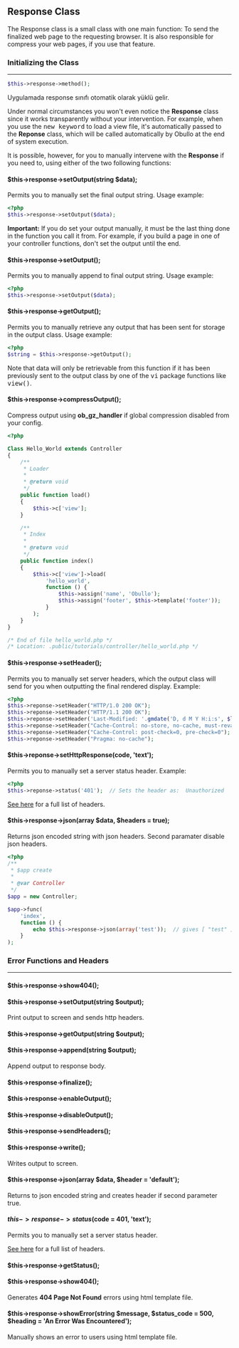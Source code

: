 
## Response Class

The Response class is a small class with one main function: To send the finalized web page to the requesting browser. It is also responsible for compress your web pages, if you use that feature.

### Initializing the Class

------

```php
$this->response->method();
```

Uygulamada response sınıfı otomatik olarak yüklü gelir.

Under normal circumstances you won't even notice the <b>Response</b> class since it works transparently without your intervention. For example, when you use the <kbd>new keyword</kbd> to load a view file, it's automatically passed to the <b>Reponse</b> class, which will be called automatically by Obullo at the end of system execution.

It is possible, however, for you to manually intervene with the <b>Response</b> if you need to, using either of the two following functions:

#### $this->response->setOutput(string $data);

Permits you to manually set the final output string. Usage example:

```php
<?php
$this->response->setOutput($data);
```

**Important:** If you do set your output manually, it must be the last thing done in the function you call it from. For example, if you build a page in one of your controller functions, don't set the output until the end.


#### $this->response->setOutput();

Permits you to manually append to final output string. Usage example:

```php
<?php
$this->response->setOutput($data);
```

#### $this->response->getOutput();

Permits you to manually retrieve any output that has been sent for storage in the output class. Usage example:

```php
<?php
$string = $this->response->getOutput();
```

Note that data will only be retrievable from this function if it has been previously sent to the output class by one of the <kbd>vi</kbd> package functions like <kbd>view()</kbd>.

#### $this->response->compressOutput();

Compress output using <b>ob_gz_handler</b> if global compression disabled from your config.

```php
<?php

Class Hello_World extends Controller
{
    /**
     * Loader
     * 
     * @return void
     */
    public function load()
    {
        $this->c['view'];
    }

    /**
     * Index
     * 
     * @return void
     */
    public function index()
    {
        $this->c['view']->load(
            'hello_world',
            function () {
                $this->assign('name', 'Obullo');
                $this->assign('footer', $this->template('footer'));
            }
        );
    }
}

/* End of file hello_world.php */
/* Location: .public/tutorials/controller/hello_world.php */
```

#### $this->response->setHeader();

Permits you to manually set server headers, which the output class will send for you when outputting the final rendered display. Example:

```php
<?php
$this->reponse->setHeader("HTTP/1.0 200 OK");
$this->reponse->setHeader("HTTP/1.1 200 OK");
$this->reponse->setHeader('Last-Modified: '.gmdate('D, d M Y H:i:s', $lastUpdate).' GMT');
$this->reponse->setHeader("Cache-Control: no-store, no-cache, must-revalidate");
$this->reponse->setHeader("Cache-Control: post-check=0, pre-check=0");
$this->reponse->setHeader("Pragma: no-cache"); 
```

#### $this->reponse->setHttpResponse(code, 'text');

Permits you to manually set a server status header. Example:

```php
<?php
$this->reponse->status('401');  // Sets the header as:  Unauthorized
```

[See here](http://www.w3.org/Protocols/rfc2616/rfc2616-sec10.html) for a full list of headers.

#### $this->response->json(array $data, $headers = true);

Returns json encoded string with json headers. Second paramater disable json headers.

```php
<?php
/**
 * $app create
 * 
 * @var Controller
 */
$app = new Controller;

$app->func(
    'index',
    function () {
        echo $this->response->json(array('test'));  // gives [ "test" ]
    }
);
```

### Error Functions and Headers

------

#### $this->response->show404();



#### $this->response->setOutput(string $output);

Print output to screen and sends http headers.

#### $this->response->getOutput(string $output);

#### $this->response->append(string $output);

Append output to response body.

#### $this->response->finalize();

#### $this->response->enableOutput();

#### $this->response->disableOutput();

#### $this->response->sendHeaders();

#### $this->response->write();

Writes output to screen.


#### $this->response->json(array $data, $header = 'default');

Returns to json encoded string and creates header if second parameter true.

#### $this->response->status($code = 401, 'text');

Permits you to manually set a server status header.

[See here](http://www.w3.org/Protocols/rfc2616/rfc2616-sec10.html) for a full list of headers.


#### $this->response->getStatus();


#### $this->response->show404();

Generates <b>404 Page Not Found</b> errors using html template file.

#### $this->response->showError(string $message, $status_code = 500, $heading = 'An Error Was Encountered');

Manually shows an error to users using html template file.
